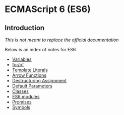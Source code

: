 # ECMAScript 6 (ES6)

## Introduction

_This is not meant to replace the official documentation_

Below is an index of notes for ES6

- [Variables][Variables]
- [for/of][for-of]
- [Template Literals][Template Literals]
- [Arrow Functions][Arrow Functions]
- [Destructuring Assignment][Destructuring Assignment]
- [Default Parameters][Default Parameters]
- [Classes][Classes]
- [ES6 modules][ES6 modules]
- [Promises][Promises]
- [Symbols][Symbols]

[Variables]: ./variables.md
[for-of]: ./for-of.md
[Template Literals]: ./template-literals.md
[Arrow Functions]: ./arrow-functions.md
[Destructuring Assignment]: ./destructuring-assignment.md
[Default Parameters]: ./default-parameters.md
[Classes]: ./classes.md
[ES6 Modules]: ./es6-modules.md
[Promises]: ./promises.md
[Symbols]: ./symbols.md
